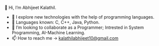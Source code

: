  👋 Hi, I’m Abhijeet Kalathil.
- 👀 I explore new technologies with the help of programming languages.
- 🌱 Languages known: C, C++, Java, Python.
- 💞️ I’m looking to collaborate as a Programmer; Intrested in System Programming, AI-Machine Learning.
- 📫 How to reach me -> kalathilabhijeet10@gmail.com
